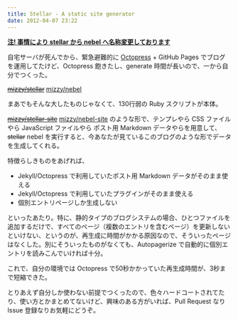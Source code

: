 ```yaml
---
title: Stellar - A static site generator
date: 2012-04-07 23:22
---
```


__[注! 事情により stellar から nebel へ名称変更しております](/blog/2012/04/24/1/)__

自宅サーバが死んでから、緊急避難的に [Octopress](http://octopress.org/) + GitHub Pages でブログを運用してたけど、Octopress 飽きたし、generate 時間が長いので、一から自分でつくった。

<strike>[mizzy/stellar](https://github.com/mizzy/stellar)</strike> [mizzy/nebel](https://github.com/mizzy/nebel)

まあでもそんな大したものじゃなくて、130行弱の Ruby スクリプトが本体。

<strike>[mizzy/stellar-site](https://github.com/mizzy/stellar-site)</strike>   [mizzy/nebel-site](https://github.com/mizzy/nebel-site) のような形で、テンプレやら CSS ファイルやら JavaScript ファイルやら ポスト用 Markdown データやらを用意して、<strike>stellar</strike> nebel を実行すると、今あなたが見ているこのブログのような形でデータを生成してくれる。

特徴らしきものをあげれば、

 * Jekyll/Octopress で利用していたポスト用 Markdown データがそのまま使える
 * Jekyll/Octopress で利用していたプラグインがそのまま使える
 * 個別エントリページしか生成しない

といったあたり。特に、静的タイプのブログシステムの場合、ひとつファイルを追加するだけで、すべてのページ（複数のエントリを含むページ）を更新しないといけない、というのが、再生成に時間がかかる原因なので、そういったページはなくした。別にそういったものがなくても、Autopagerize で自動的に個別エントリを読みこんでいければ十分。

これで、自分の環境では Octopress で50秒かかっていた再生成時間が、3秒まで短縮できた。

とりあえず自分しか使わない前提でつくったので、色々ハードコートされてたり、使い方とかまとめてないけど、興味のある方がいれば、Pull Request なり Issue 登録なりお気軽にどうぞ。